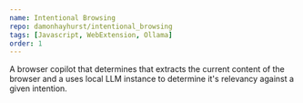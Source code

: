 ```yaml
---
name: Intentional Browsing
repo: damonhayhurst/intentional_browsing
tags: [Javascript, WebExtension, Ollama]
order: 1
---
```

A browser copilot that determines that extracts the current content of the browser and a uses local LLM instance to determine it's relevancy against a given intention.